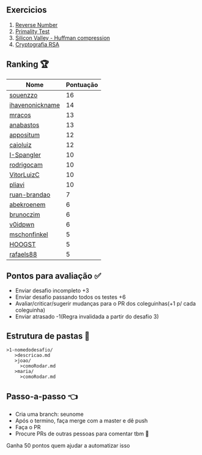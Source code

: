 ## Exercicios 

1. [Reverse Number](1-reverse-number/README.md)
1. [Primality Test](2-primality-test/README.md)
3. [Silicon Valley - Huffman compression](3-silicon-valley/README.md)
4. [Cryptografia RSA](4-rsa/README.md)
## Ranking 🏆

| Nome | Pontuação |
|------|-----------|
|[souenzzo](https://github.com/souenzzo/)|16|
|[ihavenonickname](https://github.com/ihavenonickname/)|14|
|[mracos](https://github.com/mracos/)|13|
|[anabastos](https://github.com/anabastos/)|13|
|[appositum](https://github.com/appositum/)|12|
|[caioluiz](https://github.com/caioluiz/)|12|
|[I-Spangler](https://github.com/I-Spangler/)|10|
|[rodrigocam](https://github.com/rodrigocam/)|10|
|[VitorLuizC](https://github.com/VitorLuizC/)|10|
|[pliavi](https://github.com/pliavi/)|10|
|[ruan-brandao](https://github.com/ruan-brandao/)|7|
|[abekroenem](https://github.com/abekroenem/)|6|
|[brunoczim](https://github.com/brunoczim/)|6|
|[v0idpwn](https://github.com/v0idpwn/)|6|
|[mschonfinkel](https://github.com/mschonfinkel/)|5|
|[HOOGST](https://github.com/HOOGST/)|5|
|[rafaels88](https://github.com/rafaels88/)|5|

## Pontos para avaliação ✅
- Enviar desafio incompleto +3
- Enviar desafio passando todos os testes +6
- Avaliar/criticar/sugerir mudanças para o PR dos coleguinhas(+1 p/ cada coleguinha)
- Enviar atrasado -1(Regra invalidada a partir do desafio 3)

## Estrutura de pastas 💼
```
>1-nomedodesafio/
   >descricao.md
   >joao/
     >comoRodar.md
   >maria/
     >comoRodar.md
```

## Passo-a-passo 👈
- Cria uma branch: seunome
- Após o termino, faça merge com a master e dê push
- Faça o PR
- Procure PRs de outras pessoas para comentar tbm 🙂

Ganha 50 pontos quem ajudar a automatizar isso
